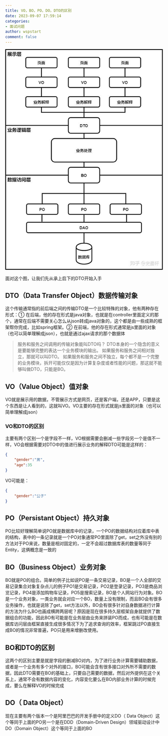 ```yaml
---
title: VO，BO，PO，DO，DTO的区别
date: 2023-09-07 17:59:14
categories:
- 面试问题
author: wspstart
comment: false
---
```


![image.png](https://raw.githubusercontent.com/zrgzs/images/main/images/20230907221033.jpg)

面对这个图，让我们先从承上启下的DTO开始入手

## DTO（Data Transfer Object）数据传输对象
这个传输通常指的前后端之间的传输DTO是一个比较特殊的对象，他有两种存在形式：① 在后端，他的存在形式是java对象，也就是在controller里面定义的那个，通常在后端不需要关心怎么从json转成java对象的，这个都是由一些成熟的框架帮你完成，比如spring框架。② 在前端，他的存在形式通常是js里面的对象（也可以简单理解成json），也就是通过ajax请求的那个数据体
> 服务和服务之间调用的传输对象能叫DTO吗？
> DTO本身的一个隐含的意义是要能够完整的表达一个业务模块的输出。
> 如果服务和服务之间相对独立，那就可以叫DTO。
> 如果服务和服务之间不独立，每个都不是一个完整的业务模块，拆开可能仅仅是因为计算复杂度或者性能的问题，那这就不能够叫做DTO，只能是BO。


## VO（Value Object）值对象
VO就是展示用的数据，不管展示方式是网页，还是客户端，还是APP，只要是这个东西是让人看到的，这就叫VO。VO主要的存在形式就是js里面的对象（也可以简单理解成json）

### VO和DTO的区别
主要有两个区别一个是字段不一样，VO根据需要会删减一些字段另一个是值不一样，VO会根据需要对DTO中的值进行展示业务的解释DTO可能是这样的：
```json
{
    "gender":"男", 
    "age":35 
} 
```
VO可能是：
```json
{ 
    "gender":"公子" 
} 
```

## PO（Persistant Object）持久对象
PO比较好理解简单说PO就是数据库中的记录，一个PO的数据结构对应着库中表的结构，表中的一条记录就是一个PO对象通常PO里面除了get，set之外没有别的方法对于PO来说，数量是相对固定的，一定不会超过数据库表的数量等同于Entity，这俩概念是一致的

## BO（Business Object）业务对象
BO就是PO的组合。简单的例子比如说PO是一条交易记录，BO是一个人全部的交易记录集合对象复杂点儿的例子PO1是交易记录，PO2是登录记录，PO3是商品浏览记录，PO4是添加购物车记录，PO5是搜索记录，BO是个人网站行为对象。BO是一个业务对象，一类业务就会对应一个BO，数量上没有限制，而且BO会有很多业务操作，也就是说除了get，set方法以外，BO会有很多针对自身数据进行计算的方法为什么BO也画成横跨两层呢？原因是现在很多持久层框架自身就提供了数据组合的功能，因此BO有可能是在业务层由业务来拼装PO而成，也有可能是在数据库访问层由框架直接生成很多情况下为了追求查询的效率，框架跳过PO直接生成BO的情况非常普遍，PO只是用来增删改使用。

## BO和DTO的区别
这两个的区别主要是就是字段的删减BO对内，为了进行业务计算需要辅助数据，或者是一个业务有多个对外的接口，BO可能会含有很多接口对外所不需要的数据，因此DTO需要在BO的基础上，只要自己需要的数据，然后对外提供在这个关系上，通常不会有数据内容的变化，内容变化要么在BO内部业务计算的时候完成，要么在解释VO的时候完成

## DO（ Data Object）
现在主要有两个版本一个是阿里巴巴的开发手册中的定义DO（ Data Object）这个等同于上面的PO另一个是在DDD（Domain-Driven Design）领域驱动设计中DO（Domain Object）这个等同于上面的BO
